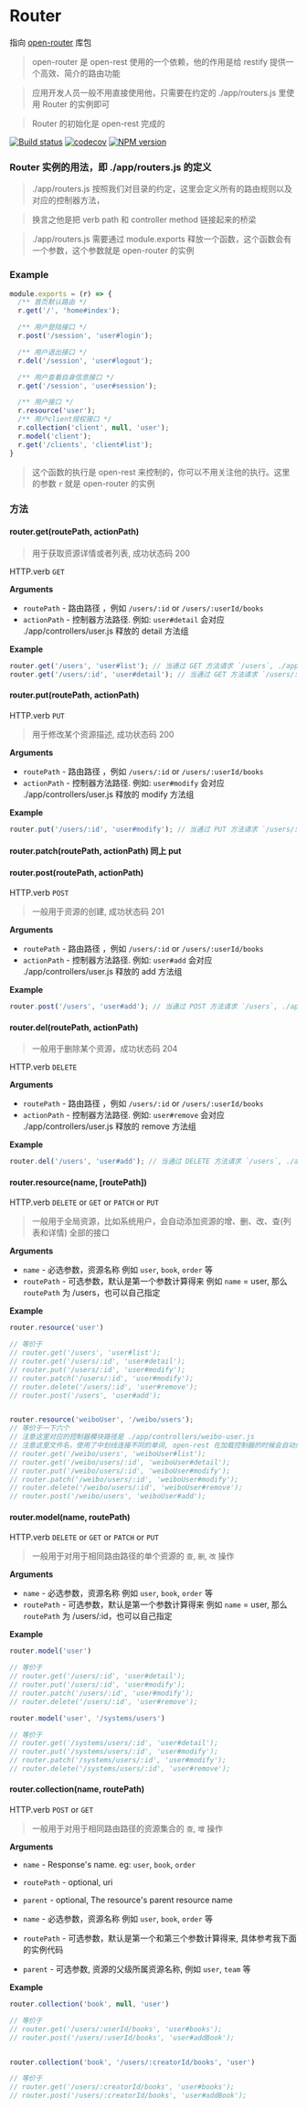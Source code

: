 # Router

指向 [open-router](https://github.com/open-node/open-router) 库包

> open-router 是 open-rest 使用的一个依赖，他的作用是给 restify 提供一个高效、简介的路由功能

> 应用开发人员一般不用直接使用他，只需要在约定的 ./app/routers.js 里使用 Router 的实例即可

> Router 的初始化是 open-rest 完成的

[![Build status](https://api.travis-ci.org/open-node/open-router.svg?branch=master)](https://travis-ci.org/open-node/open-router)
[![codecov](https://codecov.io/gh/open-node/open-router/branch/master/graph/badge.svg)](https://codecov.io/gh/open-node/open-router)
[![NPM version](https://img.shields.io/npm/v/open-router.svg?style=flat-square)](https://www.npmjs.com/package/open-router)


### Router 实例的用法，即 ./app/routers.js 的定义

> ./app/routers.js 按照我们对目录的约定，这里会定义所有的路由规则以及对应的控制器方法，

> 换言之他是把 verb path 和 controller method 链接起来的桥梁

> ./app/routers.js 需要通过 module.exports 释放一个函数，这个函数会有一个参数，这个参数就是 open-router 的实例


### Example

```js
module.exports = (r) => {
  /** 首页默认路由 */
  r.get('/', 'home#index');

  /** 用户登陆接口 */
  r.post('/session', 'user#login');

  /** 用户退出接口 */
  r.del('/session', 'user#logout');

  /** 用户查看自身信息接口 */
  r.get('/session', 'user#session');

  /** 用户接口 */
  r.resource('user');
  /** 用户client授权接口 */
  r.collection('client', null, 'user');
  r.model('client');
  r.get('/clients', 'client#list');
}
```

> 这个函数的执行是 open-rest 来控制的，你可以不用关注他的执行。这里的参数 `r` 就是 open-router 的实例


### 方法

#### router.get(routePath, actionPath)

> 用于获取资源详情或者列表, 成功状态码  200

HTTP.verb `GET`

__Arguments__
* `routePath` - 路由路径 ，例如 `/users/:id` or `/users/:userId/books`
* `actionPath` - 控制器方法路径. 例如: `user#detail` 会对应 ./app/controllers/user.js 释放的 detail 方法组

__Example__
```js
router.get('/users', 'user#list'); // 当通过 GET 方法请求 `/users`, ./app/controllers/user.js 的 list 对应的方法组被调用
router.get('/users/:id', 'user#detail'); // 当通过 GET 方法请求 `/users/:id`, ./app/controllers/user.js 的 detail 对应的方法组被调用

```

#### router.put(routePath, actionPath)

HTTP.verb `PUT`

> 用于修改某个资源描述, 成功状态码 200

__Arguments__
* `routePath` - 路由路径 ，例如 `/users/:id` or `/users/:userId/books`
* `actionPath` - 控制器方法路径. 例如: `user#modify` 会对应 ./app/controllers/user.js 释放的 modify 方法组

__Example__
```js
router.put('/users/:id', 'user#modify'); // 当通过 PUT 方法请求 `/users/:id`, ./app/controllers/user.js 的 modify 对应的方法组被调用
```

#### router.patch(routePath, actionPath) 同上 put

#### router.post(routePath, actionPath)

HTTP.verb `POST`

> 一般用于资源的创建, 成功状态码 201

__Arguments__
* `routePath` - 路由路径 ，例如 `/users/:id` or `/users/:userId/books`
* `actionPath` - 控制器方法路径. 例如: `user#add` 会对应 ./app/controllers/user.js 释放的 add 方法组

__Example__
```js
router.post('/users', 'user#add'); // 当通过 POST 方法请求 `/users`, ./app/controllers/user.js 的 add 对应的方法组被调用
```

#### router.del(routePath, actionPath)
> 一般用于删除某个资源，成功状态码 204

HTTP.verb `DELETE`

__Arguments__
* `routePath` - 路由路径 ，例如 `/users/:id` or `/users/:userId/books`
* `actionPath` - 控制器方法路径. 例如: `user#remove` 会对应 ./app/controllers/user.js 释放的 remove 方法组

__Example__
```js
router.del('/users', 'user#add'); // 当通过 DELETE 方法请求 `/users`, ./app/controllers/user.js 的 remove 对应的方法组被调用
```


#### router.resource(name, [routePath])

HTTP.verb `DELETE` or `GET` or `PATCH` or `PUT`

> 一般用于全局资源，比如系统用户，会自动添加资源的增、删、改、查(列表和详情) 全部的接口

__Arguments__

* `name` - 必选参数，资源名称 例如 `user`, `book`, `order` 等
* `routePath` - 可选参数，默认是第一个参数计算得来 例如 `name` = user, 那么 `routePath` 为 /users，也可以自己指定


__Example__

```js
router.resource('user')

// 等价于
// router.get('/users', 'user#list');
// router.get('/users/:id', 'user#detail');
// router.put('/users/:id', 'user#modify');
// router.patch('/users/:id', 'user#modify');
// router.delete('/users/:id', 'user#remove');
// router.post('/users', 'user#add');


router.resource('weiboUser', '/weibo/users');
// 等价于一下六个
// 注意这里对应的控制器模块路径是 ./app/controllers/weibo-user.js
// 注意这里文件名，使用了中划线连接不同的单词, open-rest 在加载控制器的时候会自动处理
// router.get('/weibo/users', 'weiboUser#list');
// router.get('/weibo/users/:id', 'weiboUser#detail');
// router.put('/weibo/users/:id', 'weiboUser#modify');
// router.patch('/weibo/users/:id', 'weiboUser#modify');
// router.delete('/weibo/users/:id', 'weiboUser#remove');
// router.post('/weibo/users', 'weiboUser#add');
```

#### router.model(name, routePath)

HTTP.verb `DELETE` or `GET` or `PATCH` or `PUT`

> 一般用于对用于相同路由路径的单个资源的 `查`, `删`, `改` 操作

__Arguments__

* `name` - 必选参数，资源名称 例如 `user`, `book`, `order` 等
* `routePath` - 可选参数，默认是第一个参数计算得来 例如 `name` = user, 那么 `routePath` 为 /users/:id，也可以自己指定

__Example__

```js
router.model('user')

// 等价于
// router.get('/users/:id', 'user#detail');
// router.put('/users/:id', 'user#modify');
// router.patch('/users/:id', 'user#modify');
// router.delete('/users/:id', 'user#remove');

router.model('user', '/systems/users')

// 等价于
// router.get('/systems/users/:id', 'user#detail');
// router.put('/systems/users/:id', 'user#modify');
// router.patch('/systems/users/:id', 'user#modify');
// router.delete('/systems/users/:id', 'user#remove');
```

#### router.collection(name, routePath)

HTTP.verb `POST` or `GET`

> 一般用于对用于相同路由路径的资源集合的 `查`, `增` 操作

__Arguments__

* `name` - Response's name. eg: `user`, `book`, `order`
* `routePath` - optional, uri
* `parent` - optional, The resource's parent resource name

* `name` - 必选参数，资源名称 例如 `user`, `book`, `order` 等
* `routePath` - 可选参数，默认是第一个和第三个参数计算得来, 具体参考我下面的实例代码
* `parent` - 可选参数, 资源的父级所属资源名称, 例如 `user`, `team` 等

__Example__

```js
router.collection('book', null, 'user')

// 等价于
// router.get('/users/:userId/books', 'user#books');
// router.post('/users/:userId/books', 'user#addBook');


router.collection('book', '/users/:creatorId/books', 'user')

// 等价于
// router.get('/users/:creatorId/books', 'user#books');
// router.post('/users/:creatorId/books', 'user#addBook');
```
